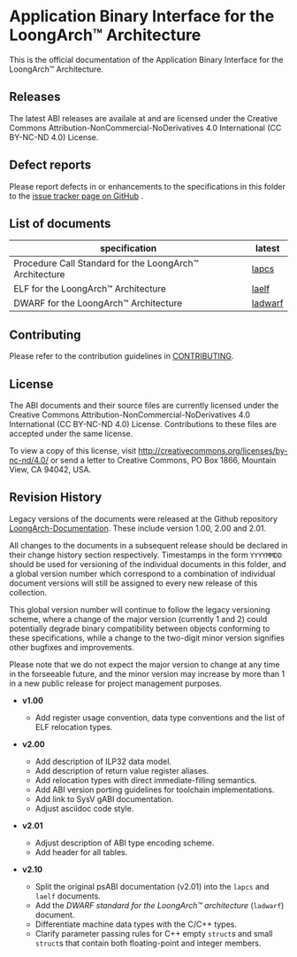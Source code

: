 # Application Binary Interface for the LoongArch™ Architecture

This is the official documentation of the Application Binary Interface
for the LoongArch™ Architecture.

## Releases

The latest ABI releases are availale at **<TODO>**
and are licensed under the Creative Commons Attribution-NonCommercial-NoDerivatives
4.0 International (CC BY-NC-ND 4.0) License.

## Defect reports

Please report defects in or enhancements to the specifications in this folder to
the [issue tracker page on GitHub]() **<TODO>**.

## List of documents

specification                                            | latest
---                                                      | ---
Procedure Call Standard for the LoongArch™ Architecture  | [lapcs](lapcs.adoc)
ELF for the LoongArch™ Architecture                      | [laelf](laelf.adoc)
DWARF for the LoongArch™ Architecture                    | [ladwarf](ladwarf.adoc)

## Contributing

Please refer to the contribution guidelines in [CONTRIBUTING](CONTRIBUTING.adoc).

## License

The ABI documents and their source files are currently licensed under the
Creative Commons Attribution-NonCommercial-NoDerivatives 4.0 International
(CC BY-NC-ND 4.0) License. Contributions to these files are accepted under
the same license.

To view a copy of this license, visit http://creativecommons.org/licenses/by-nc-nd/4.0/
or send a letter to Creative Commons, PO Box 1866, Mountain View, CA 94042, USA.

## Revision History

Legacy versions of the documents were released at the Github repository
[LoongArch-Documentation](https://github.com/loongson/LoongArch-Documentation).
These include version 1.00, 2.00 and 2.01.

All changes to the documents in a subsequent release should be declared in their
change history section respectively. Timestamps in the form `YYYYMMDD` should be used
for versioning of the individual documents in this folder, and a global version
number which correspond to a combination of individual document versions will still
be assigned to every new release of this collection.

This global version number will continue to follow the legacy versioning scheme,
where a change of the major version (currently 1 and 2) could potentially degrade
binary compatibility between objects conforming to these specifications, while a
change to the two-digit minor version signifies other bugfixes and improvements.

Please note that we do not expect the major version to change at any time in the
forseeable future, and the minor version may increase by more than 1 in a new public
release for project management purposes.

- **v1.00**

    * Add register usage convention, data type conventions and the list of ELF relocation types.

- **v2.00**

    * Add description of ILP32 data model.
    * Add description of return value register aliases.
    * Add relocation types with direct immediate-filling semantics.
    * Add ABI version porting guidelines for toolchain implementations.
    * Add link to SysV gABI documentation.
    * Adjust asciidoc code style.

- **v2.01**

    * Adjust description of ABI type encoding scheme.
    * Add header for all tables.

- **v2.10**

    * Split the original psABI documentation (v2.01) into the `lapcs` and `laelf` documents.
    * Add the *DWARF standard for the LoongArch™ architecture* (`ladwarf`) document.
    * Differentiate machine data types with the C/C++ types.
    * Clarify parameter passing rules for C++ empty `struct`s and
      small `struct`s that contain both floating-point and integer members.
